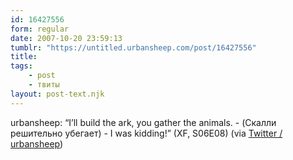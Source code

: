 ```yaml
---
id: 16427556
form: regular
date: 2007-10-20 23:59:13
tumblr: "https://untitled.urbansheep.com/post/16427556"
title:
tags:
    - post
    - твиты
layout: post-text.njk
---
```


<p>urbansheep: &ldquo;I&rsquo;ll build the ark, you gather the animals. - (Скалли решительно убегает) - I was kidding!&rdquo; (XF, S06E08) (via <a href="http://twitter.com/urbansheep/statuses/350859922">Twitter / urbansheep</a>)</p>

